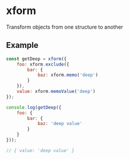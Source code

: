 # xform
Transform objects from one structure to another

## Example
```js
const getDeep = xform({
	foo: xform.exclude({
		bar: {
			baz: xform.memo('deep')
		}
	}),
	value: xform.memoValue('deep')
});

console.log(getDeep({
	foo: {
		bar: {
			baz: 'deep value'
		}
	}
}));

// { value: 'deep value' }
```
